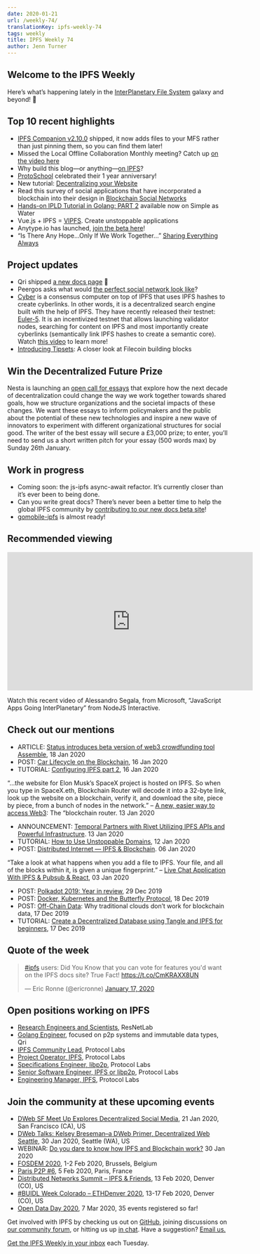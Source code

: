 ```yaml
---
date: 2020-01-21
url: /weekly-74/
translationKey: ipfs-weekly-74
tags: weekly
title: IPFS Weekly 74
author: Jenn Turner
---
```


## Welcome to the IPFS Weekly

Here’s what’s happening lately in the [InterPlanetary File System](https://ipfs.io/) galaxy and beyond! 🚀

## Top 10 recent highlights

* [IPFS Companion v2.10.0](https://github.com/ipfs-shipyard/ipfs-companion/releases/tag/v2.10.0) shipped, it now adds files to your MFS rather than just pinning them, so you can find them later!
* Missed the Local Offline Collaboration Monthly meeting? Catch up [on the video here](https://www.youtube.com/watch?v=JNdVzO4YXZY&feature=youtu.be)
* Why build this blog—or anything—[on IPFS](http://teetotality.blog/posts/why-ipfs/)?
* [ProtoSchool](https://twitter.com/ProtoSchool/status/1217288554650505217?s=20) celebrated their 1 year anniversary! 
* New tutorial: [Decentralizing your Website](https://towardsdatascience.com/decentralizing-your-website-f5bca765f9ed)
* Read this survey of social applications that have incorporated a blockchain into their design in [Blockchain Social Networks](https://medium.com/@jaygraber/blockchain-social-networks-c941fb337970)
* [Hands-on IPLD Tutorial in Golang: PART 2](https://simpleaswater.com/hands-on-ipld-tutorial-in-golang-2/) available now on Simple as Water
* Vue.js + IPFS = [VIPFS](https://github.com/Ideea-inc/vipfs). Create unstoppable applications
* Anytype.io has launched, [join the beta here](https://www.anytype.io/)!
* “Is There Any Hope…Only If We Work Together...” [Sharing Everything Always](https://medium.com/@tjayrush/simple-undeniable-facts-2e74f0e71bd5)

## Project updates

* Qri shipped [a new docs page](https://qri.io/docs/) 🎉
* Peergos asks what would [the perfect social network look like](https://peergos.org/posts/perfect-social-network)?  
* [Cyber](https://cyber.page/) is a consensus computer on top of IPFS that uses IPFS hashes to create cyberlinks. In other words, it is a decentralized search engine built with the help of IPFS. They have recently released their testnet: [Euler-5](https://github.com/cybercongress/cyberd/releases). It is an incentivized testnet that allows launching validator nodes, searching for content on IPFS and most importantly create cyberlinks (semantically link IPFS hashes to create a semantic core). Watch [this video](https://www.youtube.com/watch?v=RS6w6wiAag4) to learn more!
* [Introducing Tipsets](https://filecoin.io/blog/tipsets-family-based-approach-to-consensus/): A closer look at Filecoin building blocks 

## Win the Decentralized Future Prize

Nesta is launching an [open call for essays](https://www.nesta.org.uk/blog/decentralised-future-prize/) that explore how the next decade of decentralization could change the way we work together towards shared goals, how we structure organizations and the societal impacts of these changes. We want these essays to inform policymakers and the public about the potential of these new technologies and inspire a new wave of innovators to experiment with different organizational structures for social good. The writer of the best essay will secure a £3,000 prize; to enter, you’ll need to send us a short written pitch for your essay (500 words max) by Sunday 26th January.

## Work in progress

* Coming soon: the js-ipfs async-await refactor. It’s currently closer than it’s ever been to being done.
* Can you write great docs? There’s never been a better time to help the global IPFS community by [contributing to our new docs beta site](https://docs.ipfs.io/project/contribute/#documentation)! 
* [gomobile-ipfs](https://github.com/ipfs/go-ipfs-api/pull/202) is almost ready!

## Recommended viewing

<iframe width="560" height="315" src="https://www.youtube.com/embed/OY-YnkVHJcc" frameborder="0" allow="accelerometer; autoplay; encrypted-media; gyroscope; picture-in-picture" allowfullscreen></iframe>

Watch this recent video of Alessandro Segala, from Microsoft, “JavaScript Apps Going InterPlanetary” from NodeJS Interactive. 

## Check out our mentions

* ARTICLE: [Status introduces beta version of web3 crowdfunding tool Assemble](https://www.cryptoninjas.net/2020/01/18/status-introduces-beta-version-of-web3-crowdfunding-tool-assemble/), 18 Jan 2020
* POST: [Car Lifecycle on the Blockchain](https://medium.com/@dmitriykim/car-lifecycle-on-the-blockchain-e57dc91424fd), 16 Jan 2020
* TUTORIAL: [Configuring IPFS part 2](https://dev.to/azwyane/configuring-ipfs-part-2-227c), 16 Jan 2020

“...the website for Elon Musk’s SpaceX project is hosted on IPFS. So when you type in SpaceX.eth, Blockchain Router will decode it into a 32-byte link, look up the website on a blockchain, verify it, and download the site, piece by piece, from a bunch of nodes in the network.” – [A new, easier way to access Web3](https://decrypt.co/16524/a-new-easier-way-to-access-web3-the-blockchain-router): The “blockchain router. 13 Jan 2020

* ANNOUNCEMENT: [Temporal Partners with Rivet Utilizing IPFS APIs and Powerful Infrastructure](https://medium.com/temporal-cloud/temporal-partners-with-rivet-utilizing-ipfs-apis-and-powerful-infrastructure-b463721264b0). 13 Jan 2020
* TUTORIAL: [How to Use Unstoppable Domains](https://medium.com/tuneintodetuned/c%C3%B3mo-usar-unstoppable-domains-96ef25f3a891), 12 Jan 2020
* POST: [Distributed Internet — IPFS & Blockchain](https://medium.com/@info_15033/distributed-internet-ipfs-blockchain-f37f8eec020c). 06 Jan 2020

“Take a look at what happens when you add a file to IPFS. Your file, and all of the blocks within it, is given a unique fingerprint.” – [Live Chat Application With IPFS & Pubsub & React](https://medium.com/@rajesh.t_91497/live-chat-application-with-ipfs-pubsub-react-cd20d3c4bccd), 03 Jan 2020

* POST: [Polkadot 2019: Year in review](https://medium.com/polkadot-network/polkadot-2019-year-in-review-8c852ef42668), 29 Dec 2019
* POST: [Docker, Kubernetes and the Butterfly Protocol](https://medium.com/butterfly-protocol/docker-kubernetes-and-the-butterfly-protocol-9ca67b2d5a01), 18 Dec 2019
* POST: [Off-Chain Data](https://medium.com/pinata/off-chain-data-63bca5a9c266): Why traditional clouds don’t work for blockchain data, 17 Dec 2019
* TUTORIAL: [Create a Decentralized Database using Tangle and IPFS for beginners](https://medium.com/coinmonks/create-a-database-using-tangle-and-ipfs-for-beginners-5cd5228ba830), 17 Dec 2019

## Quote of the week

<blockquote class="twitter-tweet"><p lang="en" dir="ltr"><a href="https://twitter.com/hashtag/ipfs?src=hash&amp;ref_src=twsrc%5Etfw">#ipfs</a> users: Did You Know that you can vote for features you&#39;d want on the IPFS docs site? True Fact! <a href="https://t.co/CmKRAXX8UN">https://t.co/CmKRAXX8UN</a></p>&mdash; Eric Ronne (@ericronne) <a href="https://twitter.com/ericronne/status/1218209237676982272?ref_src=twsrc%5Etfw">January 17, 2020</a></blockquote> <script async src="https://platform.twitter.com/widgets.js" charset="utf-8"></script>

## Open positions working on IPFS

* [Research Engineers and Scientists](https://research.protocol.ai/posts/201912-resnetlab-launch/), ResNetLab
* [Golang Engineer](https://twitter.com/qri_io/status/1207709551828635656?s=20), focused on p2p systems and immutable data types, Qri
* [IPFS Community Lead](https://jobs.lever.co/protocol/71c4a9b9-af90-4ce9-9dba-8b72507997bf), Protocol Labs
* [Project Operator, IPFS](https://jobs.lever.co/protocol/135cecff-ecc4-49ca-b516-61b63fd4d9ef), Protocol Labs
* [Specifications Engineer, libp2p](https://jobs.lever.co/protocol/0ee37e17-5fb3-4b0f-8559-e5fca363e268), Protocol Labs
* [Senior Software Engineer, IPFS or libp2p](https://jobs.lever.co/protocol/82793e56-124f-484c-bf13-357ef0b45bc6), Protocol Labs
* [Engineering Manager, IPFS](https://jobs.lever.co/protocol/3f0787e8-58b3-4122-a1ea-424561d2658f), Protocol Labs

## Join the community at these upcoming events

* [DWeb SF Meet Up Explores Decentralized Social Media](https://www.meetup.com/dwebsf/events/267899235/?rv=ea1_v2&_xtd=gatlbWFpbF9jbGlja9oAJDA0MjNkYjZkLWEyYWEtNGY1YS1iY2QwLTM3YjhjNDU3NTdlZQ), 21 Jan 2020, San Francisco (CA), US
* [DWeb Talks: Kelsey Breseman–a DWeb Primer, Decentralized Web Seattle](https://www.meetup.com/ProtoSchool-Seattle-Learn-to-Make-the-Decentralized-Web/events/267123900/), 30 Jan 2020, Seattle (WA), US
* WEBINAR: [Do you dare to know how IPFS and Blockchain work?](https://marketing.createsend1.com/t/ViewEmail/y/1D97557C38316695) 30 Jan 2020
* [FOSDEM 2020](https://fosdem.org/2020/), 1-2 Feb 2020, Brussels, Belgium
* [Paris P2P #6](https://p2p.paris/en/event/monthly-6/), 5 Feb 2020, Paris, France
* [Distributed Networks Summit – IPFS & Friends](https://www.eventbrite.com/e/distributed-networks-summit-ipfs-friends-tickets-86959928487), 13 Feb 2020, Denver (CO), US
* [#BUIDL Week Colorado – ETHDenver 2020](https://www.ethdenver.com/buidlweek/), 13-17 Feb 2020, Denver (CO), US
* [Open Data Day 2020](https://opendataday.org/), 7 Mar 2020, 35 events registered so far!

Get involved with IPFS by checking us out on [GitHub](https://github.com/ipfs), joining discussions on [our community forum](https://discuss.ipfs.io/), or hitting us up [in chat](https://riot.im/app/#/room/#ipfs:matrix.org). Have a suggestion? [Email us.](mailto:newsletter@ipfs.io)

[Get the IPFS Weekly in your inbox](https://ipfs.us4.list-manage.com/subscribe?u=25473244c7d18b897f5a1ff6b&id=cad54b2230) each Tuesday.
